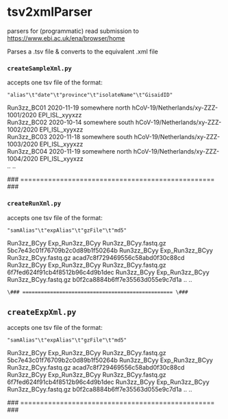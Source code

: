 # tsv2xmlParser

parsers for (programmatic) read submission to https://www.ebi.ac.uk/ena/browser/home

Parses a .tsv file & converts to the equivalent .xml file

### `createSampleXml.py`
accepts one tsv file of the format:

  `"alias"\t"date"\t"province"\t"isolateName"\t"GisaidID"`

Run3zz_BC01	2020-11-19	somewhere	north hCoV-19/Netherlands/xy-ZZZ-1001/2020	EPI_ISL_xyyxzz  
Run3zz_BC02	2020-10-14	somewhere south	hCoV-19/Netherlands/xy-ZZZ-1002/2020	EPI_ISL_xyyxzz  
Run3zz_BC03	2020-11-18	somewhere south	hCoV-19/Netherlands/xy-ZZZ-1003/2020	EPI_ISL_xyyxzz  
Run3zz_BC04	2020-11-19	somewhere north	hCoV-19/Netherlands/xy-ZZZ-1004/2020	EPI_ISL_xyyxzz  
..
..

\### ================================================= \###

### `createRunXml.py`
accepts one tsv file of the format:

  `"samAlias"\t"expAlias"\t"gzFile"\t"md5"`

Run3zz_BCyy	Exp_Run3zz_BCyy	Run3zz_BCyy.fastq.gz	5bc7e43c01f76709b2c0d89b1f50264b
Run3zz_BCyy	Exp_Run3zz_BCyy	Run3zz_BCyy.fastq.gz	acad7c8f729469556c58abd0f30c88cd
Run3zz_BCyy	Exp_Run3zz_BCyy	Run3zz_BCyy.fastq.gz	6f7fed624f91cb4f8512b96c4d9b1dec
Run3zz_BCyy	Exp_Run3zz_BCyy	Run3zz_BCyy.fastq.gz	b0f2ca8884b6ff7e35563d055e9c7d1a
..
..

`\### ================================================= \###`

## `createExpXml.py`
accepts one tsv file of the format:

  `"samAlias"\t"expAlias"\t"gzFile"\t"md5"`

  Run3zz_BCyy	Exp_Run3zz_BCyy	Run3zz_BCyy.fastq.gz	5bc7e43c01f76709b2c0d89b1f50264b
  Run3zz_BCyy	Exp_Run3zz_BCyy	Run3zz_BCyy.fastq.gz	acad7c8f729469556c58abd0f30c88cd
  Run3zz_BCyy	Exp_Run3zz_BCyy	Run3zz_BCyy.fastq.gz	6f7fed624f91cb4f8512b96c4d9b1dec
  Run3zz_BCyy	Exp_Run3zz_BCyy	Run3zz_BCyy.fastq.gz	b0f2ca8884b6ff7e35563d055e9c7d1a
  ..
  ..

\### ================================================= \###
